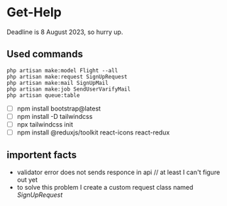 # Get-Help
Deadline is 8 August 2023, so hurry up.

## Used commands
```
php artisan make:model Flight --all
php artisan make:request SignUpRequest
php artisan make:mail SignUpMail
php artisan make:job SendUserVarifyMail
php artisan queue:table
```

- [ ] npm install bootstrap@latest
- [ ] npm install -D tailwindcss
- [ ] npx tailwindcss init
- [ ] npm install @reduxjs/toolkit react-icons react-redux

## importent facts
- validator error does not sends responce in api // at least I can't figure out yet
- to solve this problem I create a custom request class named *SignUpRequest*
